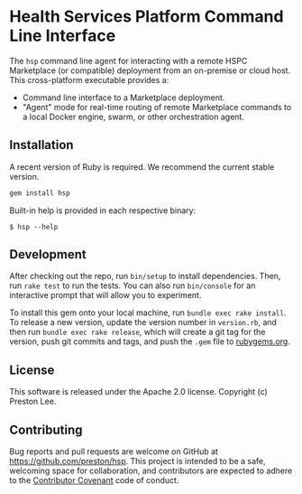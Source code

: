 # Health Services Platform Command Line Interface

The `hsp` command line agent for interacting with a remote HSPC Marketplace (or compatible) deployment from an on-premise or cloud host. This cross-platform executable provides a:

* Command line interface to a Marketplace deployment.
* "Agent" mode for real-time routing of remote Marketplace commands to a local Docker engine, swarm, or other orchestration agent.

## Installation

A recent version of Ruby is required. We recommend the current stable version.

```ruby
gem install hsp
```

Built-in help is provided in each respective binary:

    $ hsp --help


## Development

After checking out the repo, run `bin/setup` to install dependencies. Then, run `rake test` to run the tests. You can also run `bin/console` for an interactive prompt that will allow you to experiment.

To install this gem onto your local machine, run `bundle exec rake install`. To release a new version, update the version number in `version.rb`, and then run `bundle exec rake release`, which will create a git tag for the version, push git commits and tags, and push the `.gem` file to [rubygems.org](https://rubygems.org).

## License

This software is released under the Apache 2.0 license. Copyright (c) Preston Lee.

## Contributing

Bug reports and pull requests are welcome on GitHub at https://github.com/preston/hsp. This project is intended to be a safe, welcoming space for collaboration, and contributors are expected to adhere to the [Contributor Covenant](http://contributor-covenant.org) code of conduct.

